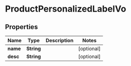 

# ProductPersonalizedLabelVo


## Properties

Name | Type | Description | Notes
------------ | ------------- | ------------- | -------------
**name** | **String** |  |  [optional]
**desc** | **String** |  |  [optional]



